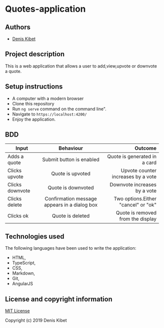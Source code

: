 # Quotes-application

## Authors
- [Denis Kibet](https://github.com/Kibet1816)

## Project description
This is a web application that allows a user to add,view,upvote or downvote a quote.
 
## Setup instructions
- A computer with a modern browser
- Clone this repository
- Run `ng serve` command on the command line".
- Navigate to `https://localhost:4200/`
- Enjoy the application.

## BDD
| Input        | Behaviour           | Outcome  |
| ------------- |:-------------:| -----:|
| Adds a quote | Submit button is enabled | Quote is generated in a card |
| Clicks upvote | Quote is upvoted | Upvote counter increases by a vote |
| Clicks downvote | Quote is downvoted | Downvote increases by a vote |
| Clicks delete | Confirmation message appears in a dialog box | Two options.Either "cancel" or "ok" |
| Clicks ok | Quote is deleted | Quote is removed from the display |



## Technologies used
The following languages have been used to write the application:
- HTML,
- TypeScript,
- CSS,
- Markdown,
- Git,
- AngularJS

## License and copyright information

[MIT License](https://github.com/Kibet1816/Quotes/blob/master/license.md)

Copyright (c) 2019 Denis Kibet

